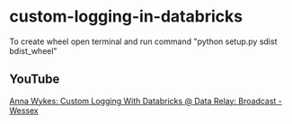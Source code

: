 # custom-logging-in-databricks

To create wheel open terminal and run command "python setup.py sdist bdist_wheel"


## YouTube
[Anna Wykes: Custom Logging With Databricks @ Data Relay: Broadcast - Wessex](https://youtu.be/8GppSCfqRY8)
